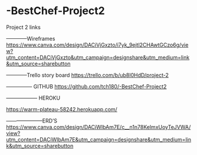 # -BestChef-Project2

Project 2 links 



————Wireframes
https://www.canva.com/design/DACiVjGxzto/i7yk_9ejtl2CHAwtGCzo6g/view?utm_content=DACiVjGxzto&utm_campaign=designshare&utm_medium=link&utm_source=sharebutton

————Trello story board 
https://trello.com/b/ub8I0HdD/project-2


————— GITHUB
https://github.com/tch180/-BestChef-Project2


—————— HEROKU

https://warm-plateau-58242.herokuapp.com/

———————ERD’S
https://www.canva.com/design/DACiWIbAm7E/c__n1n78KelmxUoyTeJVWA/view?utm_content=DACiWIbAm7E&utm_campaign=designshare&utm_medium=link&utm_source=sharebutton


